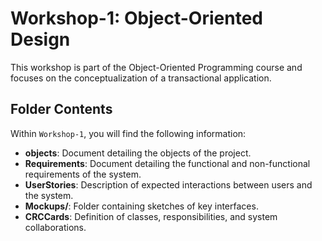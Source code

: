 # Workshop-1: Object-Oriented Design

This workshop is part of the Object-Oriented Programming course and focuses on the conceptualization of a transactional application.

## Folder Contents

Within `Workshop-1`, you will find the following information:

- **objects**: Document detailing the objects of the project.
- **Requirements**: Document detailing the functional and non-functional requirements of the system.
- **UserStories**: Description of expected interactions between users and the system.
- **Mockups/**: Folder containing sketches of key interfaces.
- **CRCCards**: Definition of classes, responsibilities, and system collaborations.

